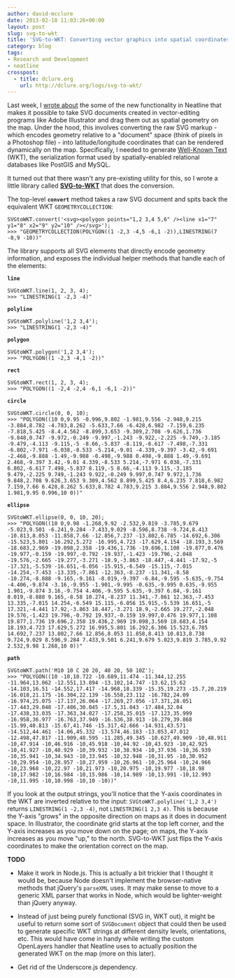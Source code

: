 ```yaml
---
author: david-mcclure
date: 2013-02-18 11:03:26+00:00
layout: post
slug: svg-to-wkt
title: 'SVG-to-WKT: Converting vector graphics into spatial coordinates'
category: blog
tags:
- Research and Development
- neatline
crosspost:
  - title: dclure.org
    url: http://dclure.org/logs/svg-to-wkt/
---
```


Last week, I [wrote about](http://www.scholarslab.org/dh-developer/neatline-drawing-svg-on-maps/) the some of the new functionality in Neatline that makes it possible to take SVG documents created in vector-editing programs like Adobe Illustrator and drag them out as spatial geometry on the map. Under the hood, this involves converting the raw SVG markup - which encodes geometry relative to a "document" space (think of pixels in a Photoshop file) - into latitude/longitude coordinates that can be rendered dynamically on the map. Specifically, I needed to generate [Well-Known Text](http://en.wikipedia.org/wiki/Well-known_text) (WKT), the serialization format used by spatially-enabled relational databases like PostGIS and MySQL.

It turned out that there wasn't any pre-existing utility for this, so I wrote a little library called **[SVG-to-WKT](https://github.com/davidmcclure/svg-to-wkt)** that does the conversion.

The top-level **`convert`** method takes a raw SVG document and spits back the equivalent WKT `GEOMETRYCOLLECTION`:

```
SVGtoWKT.convert('<svg><polygon points="1,2 3,4 5,6" /><line x1="7" y1="8" x2="9" y2="10" /></svg>');
>>> "GEOMETRYCOLLECTION(POLYGON((1 -2,3 -4,5 -6,1 -2)),LINESTRING(7 -8,9 -10))"
```

The library supports all SVG elements that directly encode geometry information, and exposes the individual helper methods that handle each of the elements:

**`line`**
```
SVGtoWKT.line(1, 2, 3, 4);
>>> "LINESTRING(1 -2,3 -4)"
```

**`polyline`**
```
SVGtoWKT.polyline('1,2 3,4');
>>> "LINESTRING(1 -2,3 -4)"
```

**`polygon`**
```
SVGtoWKT.polygon('1,2 3,4');
>>> "POLYGON((1 -2,3 -4,1 -2))"
```

**`rect`**
```
SVGtoWKT.rect(1, 2, 3, 4);
>>> "POLYGON((1 -2,4 -2,4 -6,1 -6,1 -2))"
```

**`circle`**
```
SVGtoWKT.circle(0, 0, 10);
>>> "POLYGON((10 0,9.95 -0.996,9.802 -1.981,9.556 -2.948,9.215 -3.884,8.782 -4.783,8.262 -5.633,7.66 -6.428,6.982 -7.159,6.235 -7.818,5.425 -8.4,4.562 -8.899,3.653 -9.309,2.708 -9.626,1.736 -9.848,0.747 -9.972,-0.249 -9.997,-1.243 -9.922,-2.225 -9.749,-3.185 -9.479,-4.113 -9.115,-5 -8.66,-5.837 -8.119,-6.617 -7.498,-7.331 -6.802,-7.971 -6.038,-8.533 -5.214,-9.01 -4.339,-9.397 -3.42,-9.691 -2.468,-9.888 -1.49,-9.988 -0.498,-9.988 0.498,-9.888 1.49,-9.691 2.468,-9.397 3.42,-9.01 4.339,-8.533 5.214,-7.971 6.038,-7.331 6.802,-6.617 7.498,-5.837 8.119,-5 8.66,-4.113 9.115,-3.185 9.479,-2.225 9.749,-1.243 9.922,-0.249 9.997,0.747 9.972,1.736 9.848,2.708 9.626,3.653 9.309,4.562 8.899,5.425 8.4,6.235 7.818,6.982 7.159,7.66 6.428,8.262 5.633,8.782 4.783,9.215 3.884,9.556 2.948,9.802 1.981,9.95 0.996,10 0))"
```

**`ellipse`**
```
SVGtoWKT.ellipse(0, 0, 10, 20);
>>> "POLYGON((10 0,9.98 -1.268,9.92 -2.532,9.819 -3.785,9.679 -5.023,9.501 -6.241,9.284 -7.433,9.029 -8.596,8.738 -9.724,8.413 -10.813,8.053 -11.858,7.66 -12.856,7.237 -13.802,6.785 -14.692,6.306 -15.523,5.801 -16.292,5.272 -16.995,4.723 -17.629,4.154 -18.193,3.569 -18.683,2.969 -19.098,2.358 -19.436,1.736 -19.696,1.108 -19.877,0.476 -19.977,-0.159 -19.997,-0.792 -19.937,-1.423 -19.796,-2.048 -19.576,-2.665 -19.277,-3.271 -18.9,-3.863 -18.447,-4.441 -17.92,-5 -17.321,-5.539 -16.651,-6.056 -15.915,-6.549 -15.115,-7.015 -14.254,-7.453 -13.335,-7.861 -12.363,-8.237 -11.341,-8.58 -10.274,-8.888 -9.165,-9.161 -8.019,-9.397 -6.84,-9.595 -5.635,-9.754 -4.406,-9.874 -3.16,-9.955 -1.901,-9.995 -0.635,-9.995 0.635,-9.955 1.901,-9.874 3.16,-9.754 4.406,-9.595 5.635,-9.397 6.84,-9.161 8.019,-8.888 9.165,-8.58 10.274,-8.237 11.341,-7.861 12.363,-7.453 13.335,-7.015 14.254,-6.549 15.115,-6.056 15.915,-5.539 16.651,-5 17.321,-4.441 17.92,-3.863 18.447,-3.271 18.9,-2.665 19.277,-2.048 19.576,-1.423 19.796,-0.792 19.937,-0.159 19.997,0.476 19.977,1.108 19.877,1.736 19.696,2.358 19.436,2.969 19.098,3.569 18.683,4.154 18.193,4.723 17.629,5.272 16.995,5.801 16.292,6.306 15.523,6.785 14.692,7.237 13.802,7.66 12.856,8.053 11.858,8.413 10.813,8.738 9.724,9.029 8.596,9.284 7.433,9.501 6.241,9.679 5.023,9.819 3.785,9.92 2.532,9.98 1.268,10 0))"
```

**`path`**
```
SVGtoWKT.path('M10 10 C 20 20, 40 20, 50 10Z');
>>> "POLYGON((10 -10,10.722 -10.689,11.474 -11.344,12.255 -11.964,13.062 -12.551,13.894 -13.102,14.747 -13.62,15.62 -14.103,16.51 -14.552,17.417 -14.968,18.339 -15.35,19.273 -15.7,20.219 -16.018,21.175 -16.304,22.139 -16.558,23.112 -16.782,24.09 -16.974,25.075 -17.137,26.064 -17.269,27.056 -17.371,28.051 -17.443,29.048 -17.486,30.045 -17.5,31.043 -17.484,32.04 -17.438,33.035 -17.363,34.027 -17.258,35.015 -17.123,35.999 -16.958,36.977 -16.763,37.949 -16.536,38.913 -16.279,39.868 -15.99,40.813 -15.67,41.746 -15.317,42.666 -14.931,43.571 -14.512,44.461 -14.06,45.332 -13.574,46.183 -13.053,47.012 -12.498,47.817 -11.909,48.595 -11.285,49.345 -10.627,49.909 -10,48.911 -10,47.914 -10,46.916 -10,45.918 -10,44.92 -10,43.923 -10,42.925 -10,41.927 -10,40.929 -10,39.932 -10,38.934 -10,37.936 -10,36.939 -10,35.941 -10,34.943 -10,33.945 -10,32.948 -10,31.95 -10,30.952 -10,29.954 -10,28.957 -10,27.959 -10,26.961 -10,25.964 -10,24.966 -10,23.968 -10,22.97 -10,21.973 -10,20.975 -10,19.977 -10,18.98 -10,17.982 -10,16.984 -10,15.986 -10,14.989 -10,13.991 -10,12.993 -10,11.995 -10,10.998 -10,10 -10))"
```

If you look at the output strings, you'll notice that the Y-axis coordinates in the WKT are inverted relative to the input: `SVGtoWKT.polyline('1,2 3,4')` returns `LINESTRING(1 -2,3 -4)`, not `LINESTRING(1 2,3 4)`. This is because the Y-axis "grows" in the opposite direction on maps as it does in document space. In Illustrator, the coordinate grid starts at the top left corner, and the Y-axis increases as you move down on the page; on maps, the Y-axis increases as you move "up," to the north. SVG-to-WKT just flips the Y-axis coordinates to make the orientation correct on the map.

**TODO**





  * Make it work in Node.js. This is actually a bit trickier that I thought it would be, because Node doesn't implement the browser-native methods that jQuery's `parseXML` uses. It may make sense to move to a generic XML parser that works in Node, which would be lighter-weight than jQuery anyway.



  * Instead of just being purely functional (SVG in, WKT out), it might be useful to return some sort of `SVGDocument` object that could then be used to generate specific WKT strings at different density levels, orientations, etc. This would have come in handy while writing the custom OpenLayers handler that Neatline uses to actually position the generated WKT on the map (more on this later).



  * Get rid of the Underscore.js dependency.
